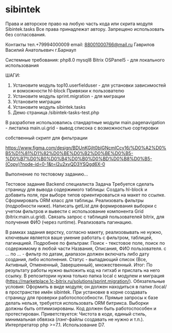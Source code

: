 # sibintek
 Права и авторское право на любую часть кода или скрита модуля Sibintek.tasks 
 Все права принадлежат автору. 
 Запрещено использовать без согласования.

Контакты 
тел.+79994000009
email: 88001000766@mail.ru
Гаврилов Василий Анатольевич
г.Барнаул

Системные требования:
php8.0
mysql8
Bitrix
OSPanel5 - для локального использования 

ШАГИ:
1. Установите модуль top10.userfielduser - для установки зависимостей и вомзожности hl-block Привязки к пользователю
2. Установите модуль sprint.migration - для миграции
3. Установите миграции
4. Установите модуль sibintek.tasks
5. Демо страница /sibintek-tasks-test.php


В разработке использовались стандартные модули
main.pagenavigation -  листалка
main.ui.grid - вывод списока с возможностью сортировки

собственный скрипт для фильтрации

https://www.figma.com/design/BDUnKGjIt0bIGNcmICcy16/%D0%A2%D0%B5%D1%81%D1%82%D0%BE%D0%B2%D0%BE%D0%B5-%D0%B7%D0%B0%D0%B4%D0%B0%D0%BD%D0%B8%D0%B5-(Copy)?node-id=0-1&t=I2u2xyQD3YSQgd6X-0

Выполнение по тестовому заданию...

Тестовое задание Backend специалиста
Задача
Требуется сделать страницу для вывода содержимого таблицы:
Создать hl-block и добавить поля, при выборе типов ориентироваться на макет по ссылке.
Сформировать ORM класс для таблицы.
Реализовать фильтры (подробности ниже).
Написать getList для формирования выборки с учетом фильтров и вывести с использование компонента Grid (bitrix:main.ui.grid).
Связать запрос с таблицей пользователей bitrix, для получения ФИО (через runtime).
Реализовать пагинацию.

В рамках задания верстку, согласно макету, реализовывать не нужно, ключевым является ваше умение работать с фильтром, таблицей, пагинацией.
Подробнее по фильтрам:
Поиск - текстовое поле, поиск по содержимому в любой части Названия, Описания, ФИО пользователя.
с … по … - фильтр по датам, диапазон должен включать либо дату создания, либо исполнения.
Статус - выпадающий список (Все, Активный, Отмененный, Завершенный), множественный.
Итог:
По результату работы нужно выложить код на гитхаб и прислать на него ссылку. В репозитории нужна только папка local с модулем и миграция (https://marketplace.1c-bitrix.ru/solutions/sprint.migration/).
Обязательные условия:
Оформить в виде модуля; он должен находиться в папке /local/ в пространстве имён sibintek.
При установке в корне создавать страницу для проверки работоспособности.
Прямые запросы к базе делать нельзя, требуется использовать ORM битрикса.
Выборки должны быть оптимизированы.
Код должен быть работоспособен и протестирован.
Приветствуется:
Чистота в коде, единый стиль, минимальная обвязка (лэнг-файлы создавать не нужно и т.п.).
Интерпретатор php >=7.1.
Использование D7.
